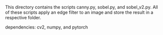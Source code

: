 This directory contains the scripts canny.py, sobel.py, and sobel_v2.py. All of these scripts apply an edge filter to an image and store the result in a respective folder.

dependencies: cv2, numpy, and pytorch
